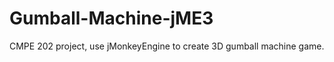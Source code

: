 Gumball-Machine-jME3
====================

CMPE 202 project, use jMonkeyEngine to create 3D gumball machine game.
